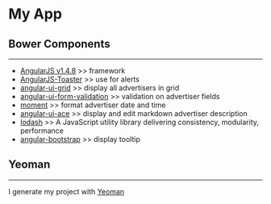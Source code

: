 # My App

## Bower Components
 ---
 
 * [AngularJS v1.4.8](https://angularjs.org/) >> framework
 * [AngularJS-Toaster](https://github.com/jirikavi/AngularJS-Toaster) >> use for alerts
 * [angular-ui-grid](http://ui-grid.info/) >> display all advertisers in grid
 * [angular-ui-form-validation](https://github.com/nelsonomuto/angular-ui-form-validation) >> validation on advertiser fields
 * [moment](http://momentjs.com/) >> format advertiser date and time
 * [angular-ui-ace](http://angular-ui.github.io/ui-ace/) >> display and edit markdown advertiser description
 * [lodash](https://lodash.com/) >> A JavaScript utility library delivering consistency, modularity, performance
 * [angular-bootstrap](https://angular-ui.github.io/bootstrap/) >> display tooltip
 
## Yeoman
 ---
 
 I generate my project with [Yeoman](http://yeoman.io/)
